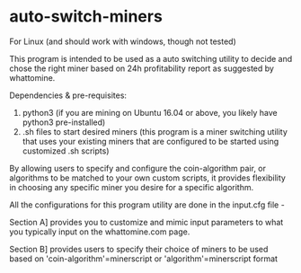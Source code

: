 # auto-switch-miners

For Linux (and should work with windows, though not tested)

This program is intended to be used as a auto switching utility to decide and chose the right miner based on 24h profitability report as suggested by whattomine.

Dependencies & pre-requisites:
1) python3 (if you are mining on Ubuntu 16.04 or above, you likely have python3 pre-installed)
2) .sh files to start desired miners (this program is a miner switching utility that uses your existing miners that are configured to be started using customized .sh scripts)

By allowing users to specify and configure the coin-algorithm pair, or algorithms to be matched to your own custom scripts, it provides flexibility in choosing any specific miner you desire for a specific algorithm.

All the configurations for this program utility are done in the input.cfg file -

Section A] provides you to customize and mimic input parameters to what you typically input on the whattomine.com page.

Section B] provides users to specify their choice of miners to be used based on 'coin-algorithm'=minerscript or 'algorithm'=minerscript format
